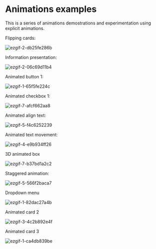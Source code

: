 # Animations examples

This is a series of animations demostrations and experimentation using explicit animations.

Flipping cards:

![ezgif-2-db25fe286b](https://github.com/hydev777/wt-flutter-samples/assets/84458390/393d2d14-e968-4b00-a747-17a217f3906b)

Information presentation:

![ezgif-2-06c69d11b4](https://github.com/hydev777/wt-flutter-samples/assets/84458390/97b06f83-b6e6-45dc-8e7b-dff563a5ce40)

Animated button 1:

![ezgif-1-65f5fe224c](https://github.com/hydev777/wt-flutter-samples/assets/84458390/32d9e734-79a6-4186-b407-2da1cdce1e8f)

Animated checkbox 1:

![ezgif-7-afcf662aa8](https://github.com/hydev777/wt-flutter-samples/assets/84458390/63c363c2-2fb2-4103-afc3-7ec73eadbdb2)

Animated align text:

![ezgif-5-f4c6252239](https://github.com/hydev777/wt-flutter-samples/assets/84458390/0bef1726-ca71-4201-bd83-81c836b49268)

Animated text movement:

![ezgif-4-e9b934ff26](https://github.com/hydev777/wt-flutter-samples/assets/84458390/f7f7f278-0cd8-4f64-8b7e-ba3f46df88e9)

3D animated box

![ezgif-7-b37bd1a2c2](https://github.com/hydev777/wt-flutter-samples/assets/84458390/8828ade5-e716-4588-a67a-63cd0e90c37c)

Staggered animation:

![ezgif-5-566f2baca7](https://github.com/hydev777/wt-flutter-samples/assets/84458390/d91accc0-f00a-4fba-8c49-8865bcefa6a0)

Dropdown menu

![ezgif-1-82dac27a4b](https://github.com/hydev777/wt-flutter-samples/assets/84458390/9e4f8bcb-2b6f-4ca0-b35f-312795fe7268)

Animated card 2

![ezgif-3-4c2b892e4f](https://github.com/hydev777/wt-flutter-samples/assets/84458390/4dc161bc-ab3e-45df-9abe-2acc4d561380)

Animated card 3

![ezgif-1-ca4db839be](https://github.com/hydev777/wt-flutter-samples/assets/84458390/8c70a286-2404-4f78-bee4-20616963fb95)







